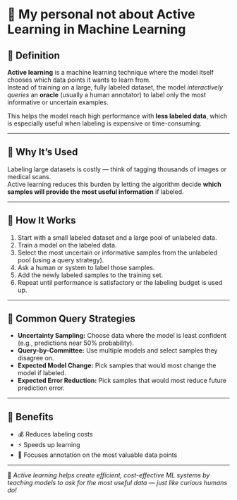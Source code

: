 # 🧠 My personal not about Active Learning in Machine Learning

## 🔹 Definition
**Active learning** is a machine learning technique where the model itself chooses which data points it wants to learn from.  
Instead of training on a large, fully labeled dataset, the model *interactively queries* an **oracle** (usually a human annotator) to label only the most informative or uncertain examples.

This helps the model reach high performance with **less labeled data**, which is especially useful when labeling is expensive or time-consuming.

---

## 🔹 Why It’s Used
Labeling large datasets is costly — think of tagging thousands of images or medical scans.  
Active learning reduces this burden by letting the algorithm decide **which samples will provide the most useful information** if labeled.

---

## 🔹 How It Works
1. Start with a small labeled dataset and a large pool of unlabeled data.  
2. Train a model on the labeled data.  
3. Select the most uncertain or informative samples from the unlabeled pool (using a query strategy).  
4. Ask a human or system to label those samples.  
5. Add the newly labeled samples to the training set.  
6. Repeat until performance is satisfactory or the labeling budget is used up.

---

## 🔹 Common Query Strategies
- **Uncertainty Sampling:** Choose data where the model is least confident (e.g., predictions near 50% probability).  
- **Query-by-Committee:** Use multiple models and select samples they disagree on.  
- **Expected Model Change:** Pick samples that would most change the model if labeled.  
- **Expected Error Reduction:** Pick samples that would most reduce future prediction error.

---

## 🔹 Benefits
- 💰 Reduces labeling costs  
- ⚡ Speeds up learning  
- 🎯 Focuses annotation on the most valuable data points  

---

📘 *Active learning helps create efficient, cost-effective ML systems by teaching models to ask for the most useful data — just like curious humans do!*
